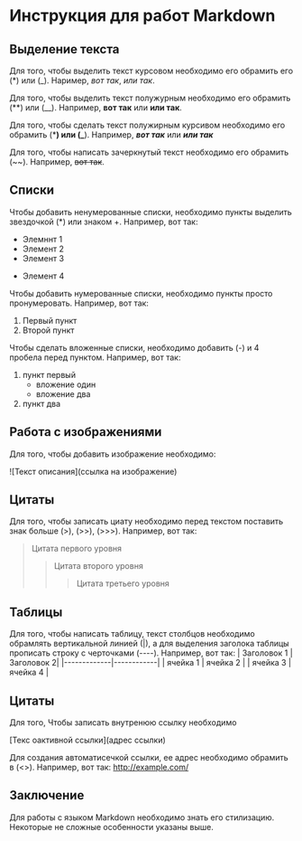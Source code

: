 # Инструкция для работ Markdown

## Выделение текста

Для того, чтобы выделить текст курсовом необходимо его обрамить его (*) или (_). Наример, *вот так*, _или так_.

Для того, чтобы выделить текст полужурным необходимо его обрамить (**) или (__). Например, **вот так** или __или так__.

Для того, чтобы сделать текст полужирным курсивом необходимо его обрамить (***) или (_**). Например, ***вот так*** или _**или так**_

Для того, чтобы написать зачеркнутый текст необходимо его обрамить (~~). Например, ~~вот так~~.

## Списки

Чтобы добавить ненумерованные списки, необходимо пункты выделить звездочкой (*) или знаком +. Например, вот так:
* Элемннт 1
* Элемент 2
* Элемент 3
+ Элемент 4

Чтобы добавить нумерованные списки, необходимо пункты просто пронумеровать. Например, вот так:
1. Первый пункт
2. Второй пункт

Чтобы сделать вложенные списки, необходимо добавить (-) и 4 пробела перед пунктом. Например, вот так:
1. пункт первый
    - вложение один
    - вложение два
2. пункт два

## Работа с изображениями

Для того, чтобы добавить изображение необходимо:

![Текст описания](ссылка на изображение)

## Цитаты

Для того, чтобы записать циату необходимо перед текстом поставить  знак больше (>), (>>), (>>>). Например, вот так:
> Цитата первого уровня
>> Цитата второго уровня
>>> Цитата третьего уровня

## Таблицы

Для того, чтобы написать таблицу, текст столбцов необходимо обрамлять вертикальной линией (|), а для выделения заголока таблицы прописать строку с черточками (----). Например, вот так:
| Заголовок 1 | Заголовок 2|
|-------------|------------|
| ячейка 1    | ячейка 2   |
| ячейка 3    | ячейка 4   |

## Цитаты

Для того, Чтобы записать внутренюю ссылку необходимо

[Текс оактивной ссылки](адрес ссылки)

Для создания автоматисечкой ссылки, ее адрес необходимо обрамить в (<>). Например, вот так: 
<http://example.com/>

## Заключение

Для работы с языком Markdown необходимо знать его стилизацию.  Некоторые не сложные особенности указаны выше.